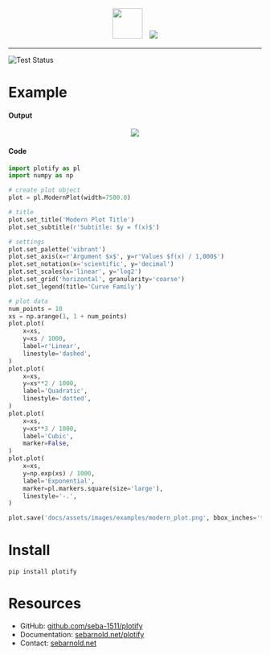 <center>
<img src='https://sebarnold.net/plotify/assets/images/plotify-logo-kde.png' width="60px" style='padding-bottom: 5px; margin-right: 10px;'/>
<img src='https://sebarnold.net/plotify/assets/images/plotify.png' max-width="150px" />
</center>

--------------------------------------------------------------------------------

![Test Status](https://github.com/seba-1511/plotify/workflows/Testing/badge.svg?branch=master)

# Example

#### Output

<center>
<a href="https://github.com/seba-1511/plotify/blob/examples/modern_plot.py" />
<img src='https://sebarnold.net/plotify/assets/images/examples/modern_plot.png' max-width="100%" />
</a>
</center>

#### Code

~~~python
import plotify as pl
import numpy as np

# create plot object
plot = pl.ModernPlot(width=7500.0)

# title
plot.set_title('Modern Plot Title')
plot.set_subtitle(r'Subtitle: $y = f(x)$')

# settings
plot.set_palette('vibrant')
plot.set_axis(x=r'Argument $x$', y=r'Values $f(x) / 1,000$')
plot.set_notation(x='scientific', y='decimal')
plot.set_scales(x='linear', y='log2')
plot.set_grid('horizontal', granularity='coarse')
plot.set_legend(title='Curve Family')

# plot data
num_points = 10
xs = np.arange(1, 1 + num_points)
plot.plot(
    x=xs,
    y=xs / 1000,
    label=r'Linear',
    linestyle='dashed',
)
plot.plot(
    x=xs,
    y=xs**2 / 1000,
    label='Quadratic',
    linestyle='dotted',
)
plot.plot(
    x=xs,
    y=xs**3 / 1000,
    label='Cubic',
    marker=False,
)
plot.plot(
    x=xs,
    y=np.exp(xs) / 1000,
    label='Exponential',
    marker=pl.markers.square(size='large'),
    linestyle='-.',
)

plot.save('docs/assets/images/examples/modern_plot.png', bbox_inches='tight')
~~~

# Install

`pip install plotify`

# Resources

* GitHub: [github.com/seba-1511/plotify](https://github.com/seba-1511/plotify)
* Documentation: [sebarnold.net/plotify](https://sebarnold.net/plotify)
* Contact: [sebarnold.net](https://sebarnold.net)

